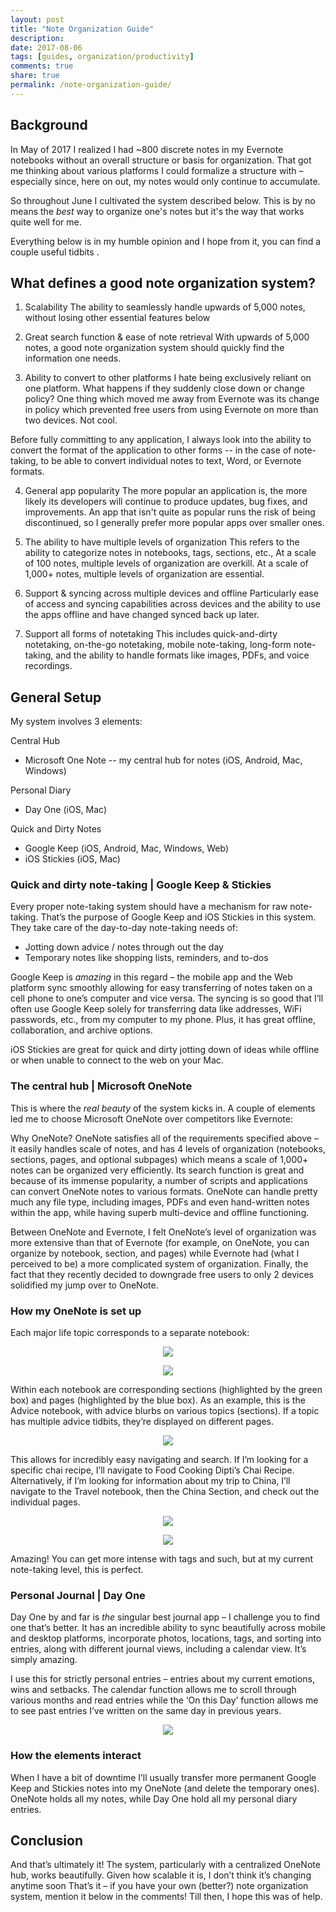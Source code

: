 ```yaml
---
layout: post
title: "Note Organization Guide"
description: 
date: 2017-08-06
tags: [guides, organization/productivity]
comments: true
share: true
permalink: /note-organization-guide/
---
```


## Background

In May of 2017 I realized I had ~800 discrete notes in my Evernote notebooks without an overall structure or basis for organization. That got me thinking about various platforms I could formalize a structure with – especially since, here on out, my notes would only continue to accumulate. 

So throughout June I cultivated the system described below. This is by no means the *best* way to organize one's notes but it's the way that works quite well for me. 

Everything below is in my humble opinion and I hope from it, you can find a couple useful tidbits .

## What defines a good note organization system?

1. Scalability
The ability to seamlessly handle upwards of 5,000 notes, without losing other essential features below

2. Great search function & ease of note retrieval 
With upwards of 5,000 notes, a good note organization system should quickly find the information one needs. 

3. Ability to convert to other platforms
I hate being exclusively reliant on one platform. What happens if they suddenly close down or change policy? One thing which moved me away from Evernote was its change in policy which prevented free users from using Evernote on more than two devices. Not cool. 

Before fully committing to any application, I always look into the ability to convert the format of the application to other forms -- in the case of note-taking, to be able to convert individual notes to text, Word, or Evernote formats.

4. General app popularity
The more popular an application is, the more likely its developers will continue to produce updates, bug fixes, and improvements. An app that isn't quite as popular runs the risk of being discontinued, so I generally prefer more popular apps over smaller ones. 

5. The ability to have multiple levels of organization
This refers to the ability to categorize notes in notebooks, tags, sections, etc., At a scale of 100 notes, multiple levels of organization are overkill. At a scale of 1,000+ notes, multiple levels of organization are essential. 

6. Support & syncing across multiple devices and offline
Particularly ease of access and syncing capabilities across devices and the ability to use the apps offline and have changed synced back up later. 

7. Support all forms of notetaking
This includes quick-and-dirty notetaking, on-the-go notetaking, mobile note-taking, long-form note-taking, and the ability to handle formats like images, PDFs, and voice recordings. 

## General Setup 
My system involves 3 elements: 

Central Hub
* Microsoft One Note -- my central hub for notes (iOS, Android, Mac, Windows)

Personal Diary
* Day One (iOS, Mac)

Quick and Dirty Notes
* Google Keep (iOS, Android, Mac, Windows, Web)
* iOS Stickies (iOS, Mac)

### Quick and dirty note-taking | Google Keep & Stickies

Every proper note-taking system should have a mechanism for raw note-taking. That’s the purpose of Google Keep and iOS Stickies in this system. They take care of the day-to-day note-taking needs of:
* Jotting down advice / notes through out the day
* Temporary notes like shopping lists, reminders, and to-dos

Google Keep is *amazing* in this regard – the mobile app and the Web platform sync smoothly allowing for easy transferring of notes taken on a cell phone to one’s computer and vice versa. The syncing is so good that I’ll often use Google Keep solely for transferring data like addresses, WiFi passwords, etc., from my computer to my phone. Plus, it has great offline, collaboration, and archive options. 

iOS Stickies are great for quick and dirty jotting down of ideas while offline or when unable to connect to the web on your Mac.  

### The central hub | Microsoft OneNote

This is where the *real beauty* of the system kicks in. A couple of elements led me to choose Microsoft OneNote over competitors like Evernote:

Why OneNote?
OneNote satisfies all of the requirements specified above – it easily handles scale of notes, and has 4 levels of organization (notebooks, sections, pages, and optional subpages) which means a scale of 1,000+ notes can be organized very efficiently. Its search function is great and because of its immense popularity, a number of scripts and applications can convert OneNote notes to various formats. OneNote can handle pretty much any file type, including images, PDFs and even hand-written notes within the app, while having superb multi-device and offline functioning. 

Between OneNote and Evernote, I felt OneNote’s level of organization was more extensive than that of Evernote (for example, on OneNote, you can organize by notebook, section, and pages) while Evernote had (what I perceived to be) a more complicated system of organization. Finally, the fact that they recently decided to downgrade free users to only 2 devices solidified my jump over to OneNote. 

### How my OneNote is set up 

Each major life topic corresponds to a separate notebook: 

<p align="center">
  <img src="/images/one-note-notebooks.png">
</p>
<p align="center">
  <img src="/images/one-note-notebook.png">
</p>

Within each notebook are corresponding sections (highlighted by the green box) and pages (highlighted by the blue box). As an example, this is the Advice notebook, with advice blurbs on various topics (sections). If a topic has multiple advice tidbits, they’re displayed on different pages. 

<p align="center">
  <img src="/images/one-note-pages.png">
</p>

This allows for incredibly easy navigating and search. If I’m looking for a specific chai recipe, I’ll navigate to Food  Cooking  Dipti’s Chai Recipe. Alternatively, if I’m looking for information about my trip to China, I’ll navigate to the Travel notebook, then the China Section, and check out the individual pages. 

<p align="center">
  <img src="/images/one-note-chai-recipe.png">
</p>

<p align="center">
  <img src="/images/china-visa.png">
</p>

Amazing! You can get more intense with tags and such, but at my current note-taking level, this is perfect.

### Personal Journal | Day One

Day One by and far is *the* singular best journal app – I challenge you to find one that’s better. It has an incredible ability to sync beautifully across mobile and desktop platforms, incorporate photos, locations, tags, and sorting into entries, along with different journal views, including a calendar view. It’s simply amazing. 

I use this for strictly personal entries – entries about my current emotions, wins and setbacks. The calendar function allows me to scroll through various months and read entries while the ‘On this Day’ function allows me to see past entries I’ve written on the same day in previous years.

<p align="center">
  <img src="/images/day-one.png">
</p>

### How the elements interact

When I have a bit of downtime I’ll usually transfer more permanent Google Keep and Stickies notes into my OneNote (and delete the temporary ones). OneNote holds all my notes, while Day One hold all my personal diary entries. 
 
## Conclusion

And that’s ultimately it! The system, particularly with a centralized OneNote hub, works beautifully. Given how scalable it is, I don’t think it’s changing anytime soon  That’s it – if you have your own (better?) note organization system, mention it below in the comments! Till then, I hope this was of help. 
